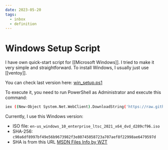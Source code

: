 ```yaml
---
date: 2023-05-20
tags:
  - inbox
  - definition
---
```


# Windows Setup Script

I have own quick-start script for [[Microsoft Windows]]. I tried to make it very
simple and straightforward. To install Windows, I usually just use [[ventoy]].

You can check last version here: [win_setup.ps1](./win/win-setup.ps1)

To execute it, you need to run PowerShell as Administrator and execute this
command:

```sh
iex ((New-Object System.Net.WebClient).DownloadString('https://raw.githubusercontent.com/Inom-Turdikulov/notes/main/win/win-setup.ps1'))
```

Currently, I use this Windows version:

- ISO file: `en-us_windows_10_enterprise_ltsc_2021_x64_dvd_d289cf96.iso`
- SHA-256: `c90a6df8997bf49e56b9673982f3e80745058723a707aef8f22998ae6479597d`
- SHA is from this URL
  [MSDN Files Info by WZT](https://msdn.rg-adguard.net/public.php?seach=us_windows_10_enterprise_ltsc_2021_x64_dvd_d289cf96)

